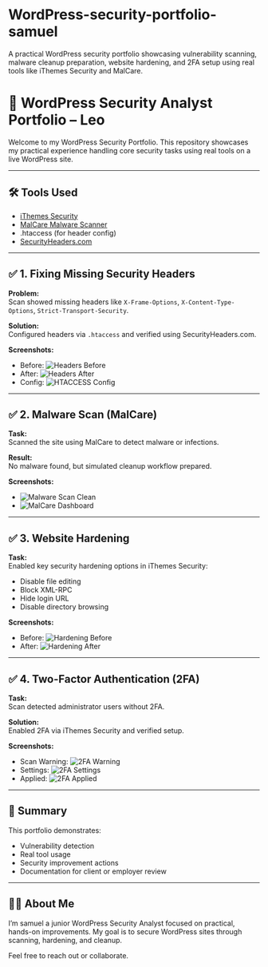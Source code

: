 # WordPress-security-portfolio-samuel
A practical WordPress security portfolio showcasing vulnerability scanning, malware cleanup preparation, website hardening, and 2FA setup using real tools like iThemes Security and MalCare.
# 🔐 WordPress Security Analyst Portfolio – Leo

Welcome to my WordPress Security Portfolio. This repository showcases my practical experience handling core security tasks using real tools on a live WordPress site.

---

## 🛠️ Tools Used
- [iThemes Security](https://wordpress.org/plugins/better-wp-security/)
- [MalCare Malware Scanner](https://wordpress.org/plugins/malcare-security/)
- .htaccess (for header config)
- [SecurityHeaders.com](https://securityheaders.com)

---

## ✅ 1. Fixing Missing Security Headers

**Problem:**  
Scan showed missing headers like `X-Frame-Options`, `X-Content-Type-Options`, `Strict-Transport-Security`.

**Solution:**  
Configured headers via `.htaccess` and verified using SecurityHeaders.com.

**Screenshots:**  
- Before: ![Headers Before](screenshots/headers-before.png)  
- After: ![Headers After](screenshots/headers-after.png)  
- Config: ![HTACCESS Config](screenshots/htaccess-config.png)

---

## ✅ 2. Malware Scan (MalCare)

**Task:**  
Scanned the site using MalCare to detect malware or infections.

**Result:**  
No malware found, but simulated cleanup workflow prepared.

**Screenshots:**  
- ![Malware Scan Clean](screenshots/malcare-scan-clean.png)  
- ![MalCare Dashboard](screenshots/malcare-dashboard.png)

---

## ✅ 3. Website Hardening

**Task:**  
Enabled key security hardening options in iThemes Security:
- Disable file editing
- Block XML-RPC
- Hide login URL
- Disable directory browsing

**Screenshots:**  
- Before: ![Hardening Before](screenshots/hardening-before.png)  
- After: ![Hardening After](screenshots/hardening-after.png)

---

## ✅ 4. Two-Factor Authentication (2FA)

**Task:**  
Scan detected administrator users without 2FA.

**Solution:**  
Enabled 2FA via iThemes Security and verified setup.

**Screenshots:**  
- Scan Warning: ![2FA Warning](screenshots/2fa-scan-warning.png)  
- Settings: ![2FA Settings](screenshots/2fa-settings.png)  
- Applied: ![2FA Applied](screenshots/2fa-applied.png)

---

## 📌 Summary

This portfolio demonstrates:
- Vulnerability detection
- Real tool usage
- Security improvement actions
- Documentation for client or employer review

---

## 👨‍💻 About Me

I’m samuel a junior WordPress Security Analyst focused on practical, hands-on improvements. My goal is to secure WordPress sites through scanning, hardening, and cleanup.

Feel free to reach out or collaborate.
